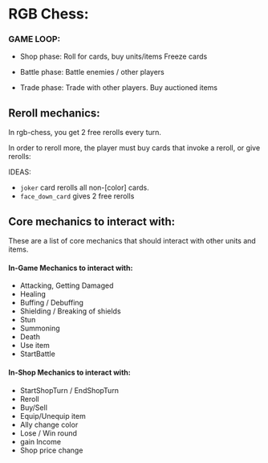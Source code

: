 

# RGB Chess:


### GAME LOOP:
- Shop phase:
    Roll for cards, buy units/items
    Freeze cards

- Battle phase:
    Battle enemies / other players

- Trade phase:
    Trade with other players.
    Buy auctioned items



## Reroll mechanics:
In rgb-chess, you get 2 free rerolls every turn.

In order to reroll more, the player must buy cards that invoke
a reroll, or give rerolls: 

IDEAS:
- `joker` card rerolls all non-[color] cards.
- `face_down_card` gives 2 free rerolls


## Core mechanics to interact with:
These are a list of core mechanics that should interact with other
units and items.


#### In-Game Mechanics to interact with:
- Attacking, Getting Damaged
- Healing
- Buffing / Debuffing
- Shielding / Breaking of shields
- Stun
- Summoning
- Death
- Use item
- StartBattle 

#### In-Shop Mechanics to interact with:
- StartShopTurn / EndShopTurn
- Reroll
- Buy/Sell
- Equip/Unequip item
- Ally change color
- Lose / Win round
- gain Income
- Shop price change



